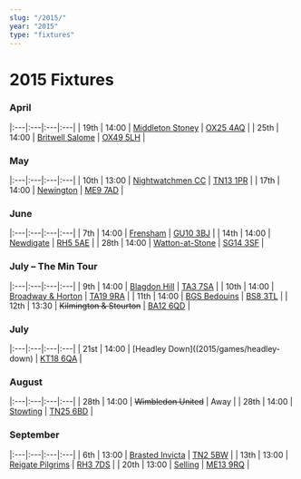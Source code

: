 ```yaml
---
slug: "/2015/"
year: "2015"
type: "fixtures"
---
```


# 2015 Fixtures

### April

|:---|:---|:---|:---|
| 19th | 14:00 | [Middleton Stoney](2015/games/middleton-stoney) | [OX25 4AQ](https//goo.gl/maps/2oHFhgW7cVt) |
| 25th | 14:00 | [Britwell Salome](2015/games/britwell-salome) | [OX49 5LH](https://www.google.co.uk/maps/@51.6319621,-1.0333799,18z) |

### May

|:---|:---|:---|:---|
| 10th | 13:00 | [Nightwatchmen CC](2015/games/nightwatchmen) | [TN13 1PR](https://goo.gl/maps/JefoWDSusHs) |
| 17th | 14:00 | [Newington](2015/games/newington) | [ME9 7AD](https://goo.gl/maps/t473ZxQqr142) |

### June

|:---|:---|:---|:---|
| 7th | 14:00 | [Frensham](2015/games/frensham) | [GU10 3BJ](https//goo.gl/maps/xBUZvPU1vnK2) |
| 14th | 14:00 | [Newdigate](2015/games/newdigate) | [RH5 5AE](http://goo.gl/maps/2RKzj) |
| 28th | 14:00 | [Watton-at-Stone](2015/games/watton-at-stone) | [SG14 3SF](https://goo.gl/maps/2oHFhgW7cVt) |

### July – The Min Tour

|:---|:---|:---|:---|
| 9th | 14:00 | [Blagdon Hill](2015/games/blagdon-hill) | [TA3 7SA](https//goo.gl/maps/H6iLZLNcja12) |
| 10th | 14:00 | [Broadway & Horton](2015/games/broadway-and-horton) | [TA19 9RA](https//goo.gl/maps/hVamJL8if6v) |
| 11th | 14:00 | [BGS Bedouins](2015/games/bgs-bedouins) | [BS8 3TL](http://tinyurl.com/q9t3bma) |
| 12th | 13:30 | <del>Kilmington & Stourton</del> | [BA12 6QD](https://goo.gl/maps/6q53XChZh9A2) |

### July

|:---|:---|:---|:---|
| 21st | 14:00 | [Headley Down]((2015/games/headley-down) | [KT18 6QA](https://goo.gl/maps/pn4ojVfCN722) |

### August

|:---|:---|:---|:---|
| 28th | 14:00 | <del>Wimbledon United</del> | Away |
| 28th | 14:00 | [Stowting](2015/games/stowting) | [TN25 6BD](https//goo.gl/maps/5KNmaMe6Wb422) |


### September

|:---|:---|:---|:---|
| 6th | 13:00 | [Brasted Invicta](2015/games/brasted-invicta) | [TN2 5BW](http://maps.apple.com/?q=51.122742,0.285469&sspn=0.007606,0.014852&sll=51.122742,0.285469) |
| 13th | 13:00 | [Reigate Pilgrims](2015/games/reigate-pilgrims) | [RH3 7DS](https//goo.gl/maps/APtKSjuaQ5v) |
| 20th | 13:00 | [Selling](2015/games/selling) | [ME13 9RQ](https//goo.gl/maps/QeLhjBkEbJr) |